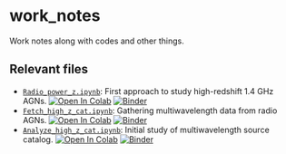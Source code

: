 # work_notes
Work notes along with codes and other things.

## Relevant files

* [`Radio_power_z.ipynb`](../master/Radio_power_z.ipynb "Radio_power_z.ipynb"): First approach to study high-redshift 1.4 GHz AGNs.  [![Open In Colab](https://colab.research.google.com/assets/colab-badge.svg)](https://colab.research.google.com/github/racarvajal/work_notes/blob/master/Radio_power_z.ipynb)  [![Binder](https://mybinder.org/badge_logo.svg)](https://mybinder.org/v2/gh/racarvajal/work_notes/master?filepath=Radio_power_z.ipynb)
* [`Fetch_high_z_cat.ipynb`](../master/Fetch_high_z_cat.ipynb "Fetch_high_z_cat.ipynb"): Gathering multiwavelength data from radio AGNs.  [![Open In Colab](https://colab.research.google.com/assets/colab-badge.svg)](https://colab.research.google.com/github/racarvajal/work_notes/blob/master/Fetch_high_z_cat.ipynb)  [![Binder](https://mybinder.org/badge_logo.svg)](https://mybinder.org/v2/gh/racarvajal/work_notes/master?filepath=Fetch_high_z_cat.ipynb)
* [`Analyze_high_z_cat.ipynb`](../master/Analyze_high_z_cat.ipynb "Analyze_high_z_cat.ipynb"): Initial study of multiwavelength source catalog.  [![Open In Colab](https://colab.research.google.com/assets/colab-badge.svg)](https://colab.research.google.com/github/racarvajal/work_notes/blob/master/Analyze_high_z_cat.ipynb)  [![Binder](https://mybinder.org/badge_logo.svg)](https://mybinder.org/v2/gh/racarvajal/work_notes/master?filepath=Analyze_high_z_cat.ipynb)

